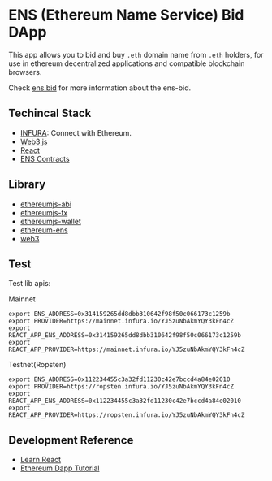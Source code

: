 # ENS (Ethereum Name Service) Bid DApp 
This app allows you to bid and buy `.eth` domain name from `.eth` holders, for use in ethereum decentralized applications and compatible blockchain browsers.

Check [ens.bid](http://ens.bid) for more information about the ens-bid.

## Techincal Stack
- [INFURA](https://infura.io): Connect with Ethereum.
- [Web3.js](https://github.com/ethereum/web3.js/)
- [React](https://facebook.github.io/react/)
- [ENS Contracts](https://github.com/ethereum/ens)

## Library
- [ethereumjs-abi](https://github.com/ethereumjs/ethereumjs-abi)
- [ethereumjs-tx](https://github.com/ethereumjs/ethereumjs-tx)
- [ethereumjs-wallet](https://github.com/ethereumjs/ethereumjs-wallet)
- [ethereum-ens](https://www.npmjs.com/package/ethereum-ens)
- [web3](https://www.npmjs.com/package/web3)

## Test 

Test lib apis:

Mainnet

```
export ENS_ADDRESS=0x314159265dd8dbb310642f98f50c066173c1259b
export PROVIDER=https://mainnet.infura.io/YJ5zuNbAkmYQY3kFn4cZ
export REACT_APP_ENS_ADDRESS=0x314159265dd8dbb310642f98f50c066173c1259b
export REACT_APP_PROVIDER=https://mainnet.infura.io/YJ5zuNbAkmYQY3kFn4cZ
```


Testnet(Ropsten)
```
export ENS_ADDRESS=0x112234455c3a32fd11230c42e7bccd4a84e02010
export PROVIDER=https://ropsten.infura.io/YJ5zuNbAkmYQY3kFn4cZ
export REACT_APP_ENS_ADDRESS=0x112234455c3a32fd11230c42e7bccd4a84e02010
export REACT_APP_PROVIDER=https://ropsten.infura.io/YJ5zuNbAkmYQY3kFn4cZ
```

## Development Reference
- [Learn React](https://zhuanlan.zhihu.com/p/23412169)
- [Ethereum Dapp Tutorial](https://medium.com/taipei-ethereum-meetup/ethereum-dapp-tutorial-push-button-cae3810086a4)
